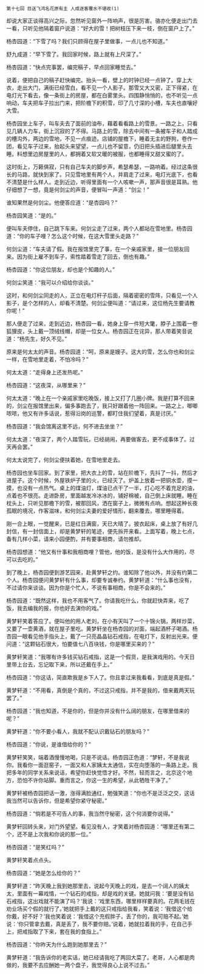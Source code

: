     第十七回 目送飞鸿名花原有主 人成逐客覆水不堪收(1) 

   却说大家正谈得高兴之际，忽然听见窗外一阵响声，很是厉害。骆亦化便走出门去一看，只听见他隔着窗户说道：“好大的雪！把树枝压下来一枝，倒在窗户上了。”

   杨杏园道：“下雪了吗？我们只顾得在屋子里做事，一点儿也不知道。”

   舒九成道：“早下雪了。我回家时候，路上就有上尺深了。”

   杨杏园道：“快点完事罢，编完稿子，早点回家睡觉去。”

   说着，便把自己的稿子赶快编完。抬头一看，壁上的时钟已经一点钟了。穿上大衣，走出大门，满街已经雪白，看不见一个人影子。那雪又大又密，正下得紧，在电灯光下看去，像一条街上的房屋，都在白雾里头。四围静悄悄的，也不听见一点响动，车夫把车子拉出门来，把阶檐下的积雪，印了几寸深的小槽，车夫也直嚷好大雪。

   杨杏园坐上车子，叫车夫去了面前的油布，藉着看看路上的雪景。一路之上，只看见几辆人力车，街上沉寂的了不得。马路上的雪，除去中间有一条被车子和人踏成的槽沟外，两边的雪地，不见一点痕迹。店铺的屋檐下，睡着无主的野狗，卷作一团，看见车子过来，抬起头来望望，一点儿也不留意，仍旧把头插进后腿里头去睡。料想里边房屋里的人，都拥着又软又暖的被服，也都睡得又甜又蜜的了。

   这时街上，万籁俱寂，只有自己车夫的脚步声，希瑟希瑟，一路响着。经过这条很长的马路，就快到家了。只见雪地里有两个人，并肩走了过来，电灯光底下，也看不清楚是什么样人。走到近边，听得里面有一个人咳嗽一声，那声音很是耳熟。他仔细想了一想，竟是何剑尘的声音，便冒叫一声道：“剑尘！”

   谁知果然是何剑尘。他便答应道：“是杏园吗？”

   杨杏园笑道：“是的。”

   便叫车夫停住，自己跳下车来。何剑尘走了过来，两个人都站在雪地里。杨杏园道：“你的车子哩？怎么这个时候，在这大雪里头走路？”

   何剑尘道：“车夫请了假。我在报馆里完了事，在一个亲戚家里，接一位朋友回来。因为街上雇不到车子，索性踏着雪走了回去，倒也有趣。”

   杨杏园道：“你这位朋友，却也是个知趣的人。”

   何剑尘笑道：“我可以介绍给你谈谈。”

   这时，和何剑尘同走的人，正立在电灯杆子后面，隔着密密的雪阵，只看见一个人影子，是个怎样的人，却看不清楚。何剑尘便叫道：“请过来，这位杨先生要请教你呢！”

   那人便走了过来，走到近边，杨杏园一看，她身上穿一件短大氅，脖子上围着一卷狐狸皮，头上戴一顶绒线帽，却是一位女人。杨杏园正在诧异，那人带着笑音说道：“杨先生，好久不见。”

   原来是何太太的声音。杨杏园道：“呵，原来是嫂子。这大的雪，怎么你也和剑尘一样，在雪地里走着，不怕冷吗？”

   何太太道：“走得身上还发热呢。”

   杨杏园道：“这夜深，从哪里来？”

   何太太道：“晚上在一个亲戚家里吃晚饭，接上又打了几圈小牌。我是打算不回来的，剑尘在报馆里出来，偏多事跑去了，我只好跟着他一阵回来。一路之上，唧唧哝哝，他又有许多话说，惹得沿岗的巡警，都盯住我们望着，真是讨厌。”

   杨杏园道：“我会馆离这里不远，何不进去坐坐？”

   何太太道：“夜深了，两个人踏雪玩，已经胡闹，再要做客去，更不成事体了。过天再会罢。”

   何太太说完了，何剑尘便扶着她，在雪地里走去。

   杨杏园也坐车回家。到了家里，把大衣上的雪，站在阶檐下，先抖了一抖，然后才进屋子。这个时候，外屋铁炉子里的火，已经灭了。炉盖上放着一把铜水壶，摸一摸，也没有一点热气。桌上的煤油灯，煤油已点干了一半，灯心吃不着充足的油，点着也不很亮。走进卧房，里面越发冷冰冰的，铺好棉被，自己倒上床就睡。睡在枕头上，只听见那檐下的雪，被那回风，洒在窗子上，微微有点响。想起这种长夜孤眠的境况，作客滋味，和何剑尘夫妻的爱好情形，翻来覆去，哪里睡得着。

   刚一合上眼，一觉醒来，已是红日满窗，天已大晴了。披衣起床，桌上放了有好几封信，有一封信面上，却是黄梦轩的笔迹，便先拆开来看。上面写着，晚上七点，备有几样小菜，请来小园便酌，并有要事相商，请勿推却。

   杨杏园想道：“他又有什事和我相商哩？管他，他的饭，是没有什么大作用的，尽可以去吃的。”

   到了晚上，杨杏园便到游艺园来，赴黄梦轩之约。谁知除了他以外，并没有约第二个人。杨杏园便问黄梦轩有什么事，却要专诚奉约。黄梦轩道：“什么事也没有，不过请你来谈谈。因为你是个忙人，不说有事相商，你是不会来的。”

   杨杏园道：“既然这样，我也不用客气了。你请我吃什么，你就赶快弄来，吃了饭，我去编我的报，你也好去演你的戏。”

   黄梦轩笑着答应了。便叫他的用人老刘，在小有天叫了一个十锦火锅，两样炒菜，又要了一壶黄酒，就在屋子里吃。黄梦轩坐在杨杏园的对面，端起酒杯子喝酒。杨杏园一眼看见他手指头上，戴了一只亮晶晶钻石戒指，在电灯下，反射出光来。便问道：“这颗钻石很大，怕要值七八百块钱，你是哪里买来的？”

   黄梦轩笑道：“我哪有许多钱买钻石戒指，这是一个假货，是我演戏用的。今天日里带上台去，忘记取下来，所以还戴在手上。”

   杨杏园道：“你这话，简直欺我是乡下人了。你且拿过来我看看，到底是真是假。”

   黄梦轩道：“不用看，真倒是个真的，不过这只戒指，并不是我的，借来戴两天玩罢了。”

   杨杏园道：“我也知道，不是你的，但是你并没有什么阔的朋友，在哪里借来的呢？”

   黄梦轩道：“你不要小看人，我就不配认识戴钻石的朋友吗？”

   杨杏园道：“你说，是谁借给你的？”

   黄梦轩笑笑，端着酒慢慢地喝，只是不说话。杨杏园正色道：“梦轩，不是我说你。我看你一面逛窑子，一面又和人家姨太太通信，实在向堕落的一条路上走。我把多年的同学关系来说话，希望你赶快觉悟才好。不然，轻而言之，北京这个地方，恐怕不许你站脚。重而言之，你这一生的希望，从此牺牲干净了。”

   黄梦轩被杨杏园把话一激，涨得满脸通红，勉强笑道：“你也不是泛泛之交，这话我当然可以告诉你，但是希望你紧守秘密。”

   杨杏园道：“倘若是不可告人的事，我当然守秘密，这个何消要你说得。”

   黄梦轩回转头来，对门外望望。看见没有人，才笑着对杨杏园道：“哪里还有第二个，还不是上次我和你说的那一位。”

   杨杏园道：“是笑红吗？”

   黄梦轩笑着点点头。

   杨杏园道：“她是怎么给你的？”

   黄梦轩道：“昨天晚上我到她那里去，说起今天晚上的戏，是去一个阔人的姨太太，里面有一幕戏情，一个钻石的戒指，却是戏的关键。她就问我：‘要是没有钻石戒指，这出戏就不能演了吗？’我说：‘戏里东西，哪里样样要真的。花两毛钱在劝业场买个假的就行了。’她就把手上戴的这只戒指给我看，笑着说：‘我借这个给你戴，好不好？’我也笑着说：‘我借这个充假胖子，丢了你的，我可赔不起。’她说：‘你只管拿去戴，真是丢了，我不要你赔。’说着，她就拉着我的手，在自己手上，把戒指取了下来，套在我的食指上。”

   杨杏园道：“你昨天为什么跑到她那里去？”

   黄梦轩道：“我告诉你的老实话，她已经请我吃了两回大菜了。老哥，人心都是肉做的，我要不去应酬她一两个盘子，我觉得良心上说不过去。”

